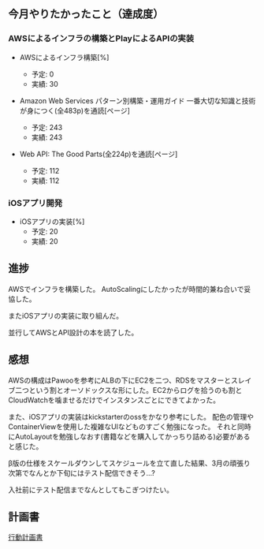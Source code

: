 ## 今月やりたかったこと（達成度）

### AWSによるインフラの構築とPlayによるAPIの実装 

- AWSによるインフラ構築[%] 
	- 予定: 0
	- 実績: 30

- Amazon Web Services パターン別構築・運用ガイド 一番大切な知識と技術が身につく(全483p)を通読[ページ] 
	- 予定: 243
	- 実績: 243

- Web API: The Good Parts(全224p)を通読[ページ] 
	- 予定: 112
	- 実績: 112

### iOSアプリ開発

- iOSアプリの実装[%] 
	- 予定: 20
	- 実績: 20

## 進捗

AWSでインフラを構築した。
AutoScalingにしたかったが時間的兼ね合いで妥協した。

またiOSアプリの実装に取り組んだ。

並行してAWSとAPI設計の本を読了した。

## 感想

AWSの構成はPawooを参考にALBの下にEC2を二つ、RDSをマスターとスレイブ二つという割とオーソドックスな形にした。EC2からログを拾うのも割とCloudWatchを噛ませるだけでインスタンスごとにできてよかった。

また、iOSアプリの実装はkickstarterのossをかなり参考にした。
配色の管理やContainerViewを使用した複雑なUIなどものすごく勉強になった。
それと同時にAutoLayoutを勉強しなおす(書籍などを購入してかっちり詰める)必要があると感じた。

β版の仕様をスケールダウンしてスケジュールを立て直した結果、3月の頑張り次第でなんとか下旬にはテスト配信できそう...?

入社前にテスト配信までなんとしてもこぎつけたい。

## 計画書

[行動計画書](https://docs.google.com/spreadsheets/d/1cJOCvvZWUMWx-3l53gIDpMlD9Jc9ewcMSM4tntiQXr4/edit#gid=247628239)

